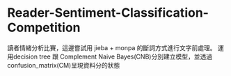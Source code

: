 # Reader-Sentiment-Classification-Competition
讀者情緒分析比賽，這邊嘗試用 jieba + monpa 的斷詞方式進行文字前處理。
運用decision tree 跟 Complement Naive Bayes(CNB)分別建立模型，並透過confusion_matrix(CM)呈現資料分的狀態

